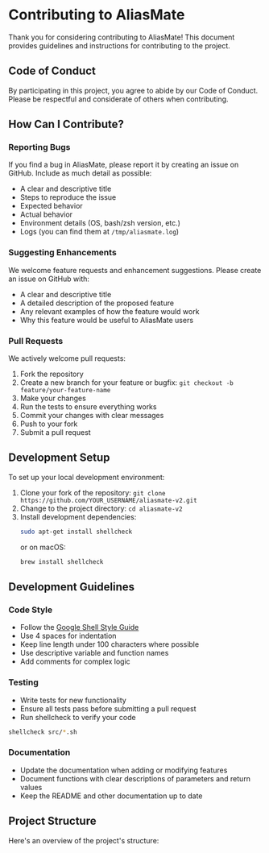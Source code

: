 # Contributing to AliasMate

Thank you for considering contributing to AliasMate! This document provides guidelines and instructions for contributing to the project.

## Code of Conduct

By participating in this project, you agree to abide by our Code of Conduct. Please be respectful and considerate of others when contributing.

## How Can I Contribute?

### Reporting Bugs

If you find a bug in AliasMate, please report it by creating an issue on GitHub. Include as much detail as possible:

- A clear and descriptive title
- Steps to reproduce the issue
- Expected behavior
- Actual behavior
- Environment details (OS, bash/zsh version, etc.)
- Logs (you can find them at `/tmp/aliasmate.log`)

### Suggesting Enhancements

We welcome feature requests and enhancement suggestions. Please create an issue on GitHub with:

- A clear and descriptive title
- A detailed description of the proposed feature
- Any relevant examples of how the feature would work
- Why this feature would be useful to AliasMate users

### Pull Requests

We actively welcome pull requests:

1. Fork the repository
2. Create a new branch for your feature or bugfix: `git checkout -b feature/your-feature-name`
3. Make your changes
4. Run the tests to ensure everything works
5. Commit your changes with clear messages
6. Push to your fork
7. Submit a pull request

## Development Setup

To set up your local development environment:

1. Clone your fork of the repository: `git clone https://github.com/YOUR_USERNAME/aliasmate-v2.git`
2. Change to the project directory: `cd aliasmate-v2`
3. Install development dependencies:
   ```bash
   sudo apt-get install shellcheck
   ```
   or on macOS:
   ```bash
   brew install shellcheck
   ```

## Development Guidelines

### Code Style

- Follow the [Google Shell Style Guide](https://google.github.io/styleguide/shellguide.html)
- Use 4 spaces for indentation
- Keep line length under 100 characters where possible
- Use descriptive variable and function names
- Add comments for complex logic

### Testing

- Write tests for new functionality
- Ensure all tests pass before submitting a pull request
- Run shellcheck to verify your code

```bash
shellcheck src/*.sh
```

### Documentation

- Update the documentation when adding or modifying features
- Document functions with clear descriptions of parameters and return values
- Keep the README and other documentation up to date

## Project Structure

Here's an overview of the project's structure:


